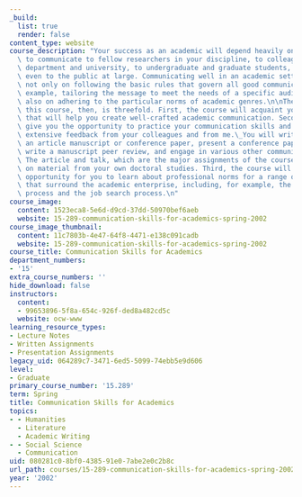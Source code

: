 ```yaml
---
_build:
  list: true
  render: false
content_type: website
course_description: "Your success as an academic will depend heavily on your ability\
  \ to communicate to fellow researchers in your discipline, to colleagues in your\
  \ department and university, to undergraduate and graduate students, and perhaps\
  \ even to the public at large. Communicating well in an academic setting depends\
  \ not only on following the basic rules that govern all good communication (for\
  \ example, tailoring the message to meet the needs of a specific audience), but\
  \ also on adhering to the particular norms of academic genres.\n\nThe purpose of\
  \ this course, then, is threefold. First, the course will acquaint you with guidelines\
  \ that will help you create well-crafted academic communication. Second, it will\
  \ give you the opportunity to practice your communication skills and to receive\
  \ extensive feedback from your colleagues and from me.\_You will write and/or revise\
  \ an article manuscript or conference paper, present a conference paper or job talk,\
  \ write a manuscript peer review, and engage in various other communication exercises.\
  \ The article and talk, which are the major assignments of the course, will be based\
  \ on material from your own doctoral studies. Third, the course will provide an\
  \ opportunity for you to learn about professional norms for a range of activities\
  \ that surround the academic enterprise, including, for example, the scholarly publication\
  \ process and the job search process.\n"
course_image:
  content: 1523eca8-5e6d-d9cd-37dd-50970bef6aeb
  website: 15-289-communication-skills-for-academics-spring-2002
course_image_thumbnail:
  content: 11c7803b-4e47-64f8-4471-e138c091cadb
  website: 15-289-communication-skills-for-academics-spring-2002
course_title: Communication Skills for Academics
department_numbers:
- '15'
extra_course_numbers: ''
hide_download: false
instructors:
  content:
  - 99653896-5f8a-654c-926f-ded8a482cd5c
  website: ocw-www
learning_resource_types:
- Lecture Notes
- Written Assignments
- Presentation Assignments
legacy_uid: 064289c7-3471-6ed5-5099-74ebb5e9d606
level:
- Graduate
primary_course_number: '15.289'
term: Spring
title: Communication Skills for Academics
topics:
- - Humanities
  - Literature
  - Academic Writing
- - Social Science
  - Communication
uid: 080281c0-8bf0-4385-91e0-7abe2e0c2b8c
url_path: courses/15-289-communication-skills-for-academics-spring-2002
year: '2002'
---
```


